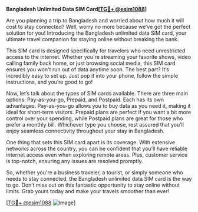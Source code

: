 **Bangladesh Unlimited Data SIM Card[[TG💪+ @esim1088](https://t.me/s/esim1088)]**

Are you planning a trip to Bangladesh and worried about how much it will cost to stay connected? Well, worry no more because we’ve got the perfect solution for you! Introducing the Bangladesh unlimited data SIM card, your ultimate travel companion for staying online without breaking the bank.

This SIM card is designed specifically for travelers who need unrestricted access to the internet. Whether you're streaming your favorite shows, video calling family back home, or just browsing social media, this SIM card ensures you won't run out of data anytime soon. The best part? It’s incredibly easy to set up. Just pop it into your phone, follow the simple instructions, and you’re good to go!

Now, let’s talk about the types of SIM cards available. There are three main options: Pay-as-you-go, Prepaid, and Postpaid. Each has its own advantages. Pay-as-you-go allows you to buy data as you need it, making it ideal for short-term visitors. Prepaid plans are perfect if you want a bit more control over your spending, while Postpaid plans are great for those who prefer a monthly bill. Whichever type you choose, rest assured that you’ll enjoy seamless connectivity throughout your stay in Bangladesh.

One thing that sets this SIM card apart is its coverage. With extensive networks across the country, you can be confident that you’ll have reliable internet access even when exploring remote areas. Plus, customer service is top-notch, ensuring any issues are resolved promptly.

So, whether you're a business traveler, a tourist, or simply someone who needs to stay connected, the Bangladesh unlimited data SIM card is the way to go. Don’t miss out on this fantastic opportunity to stay online without limits. Grab yours today and make your travels smoother than ever!

[[TG💪+ @esim1088](https://t.me/s/esim1088) ![Image](https://i.postimg.cc/Y0z9fWf4/image.png)]